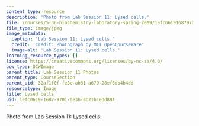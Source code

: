 ```yaml
---
content_type: resource
description: 'Photo from Lab Session 11: Lysed cells.'
file: /courses/5-36-biochemistry-laboratory-spring-2009/1efc0619168797010e3b8b21bcedd881_Lab11_3.jpg
file_type: image/jpeg
image_metadata:
  caption: 'Lab Session 11: Lysed cells.'
  credit: 'Credit: Photograph by MIT OpenCourseWare'
  image-alt: 'Lab Session 11: Lysed cells.'
learning_resource_types: []
license: https://creativecommons.org/licenses/by-nc-sa/4.0/
ocw_type: OCWImage
parent_title: Lab Session 11 Photos
parent_type: CourseSection
parent_uid: 32af1f0f-fe8e-ab31-a679-28ef6db4b4dd
resourcetype: Image
title: Lysed cells
uid: 1efc0619-1687-9701-0e3b-8b21bcedd881
---
```

Photo from Lab Session 11: Lysed cells.
